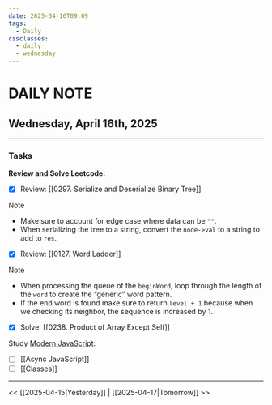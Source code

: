 ```yaml
---
date: 2025-04-16T09:09
tags:
  - Daily
cssclasses:
  - daily
  - wednesday
---
```

# DAILY NOTE
## Wednesday, April 16th, 2025
***
### Tasks

**Review and Solve Leetcode:** 
- [x] Review: [[0297. Serialize and Deserialize Binary Tree]]

>[!note]
>- Make sure to account for edge case where data can be `""`. 
>- When serializing the tree to a string, convert the `node->val` to a string to add to `res`. 

- [x] Review: [[0127. Word Ladder]]

>[!note]
>- When processing the queue of the `beginWord`, loop through the length of the `word` to create the “generic” word pattern. 
>- If the end word is found make sure to return `level + 1` because when we checking its neighbor, the sequence is increased by 1. 

- [x] Solve: [[0238. Product of Array Except Self]]

Study [Modern JavaScript](https://ui.dev/):
- [ ] [[Async JavaScript]]
- [ ] [[Classes]] 

***
<< [[2025-04-15|Yesterday]] | [[2025-04-17|Tomorrow]] >>